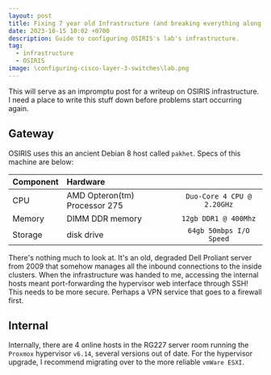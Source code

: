 ```yaml
---
layout: post
title: Fixing 7 year old Infrastructure (and breaking everything along the way)
date: 2023-10-15 10:02 +0700
description: Guide to configuring OSIRIS's lab's infrastructure.
tag:
  - infrastructure
  - OSIRIS
image: \configuring-cisco-layer-3-switches\lab.png
---
```


This will serve as an impromptu post for a writeup on OSIRIS infrastructure. I need a place to write this stuff down before problems start occurring again.

## Gateway

OSIRIS uses this an ancient Debian 8 host called `pakhet`. Specs of this machine are below:
<div class="overflow-table" markdown="block">

| Component               | Hardware                           |                           |
| :---------------------- | :--------------------------------- | :-------------------:     |
| CPU                     | AMD Opteron(tm) Processor 275      | `Duo-Core 4 CPU @ 2.20GHz`|
| Memory                  | DIMM DDR memory                    | `12gb DDR1 @ 400Mhz`      |
| Storage                 | disk drive                         | `64gb 50mbps I/O Speed`   |

</div>

There's nothing much to look at. It's an old, degraded Dell Proliant server from 2009 that somehow manages all the inbound connections to the inside clusters. When the infrastructure was handed to me, accessing the internal hosts meant port-forwarding the hypervisor web interface through SSH! This needs to be more secure. Perhaps a VPN service that goes to a firewall first.

## Internal

Internally, there are 4 online hosts in the RG227 server room running the `Proxmox` hypervisor `v6.14`, several versions out of date. For the hypervisor upgrade, I recommend migrating over to the more reliable `vmWare ESXI`.

